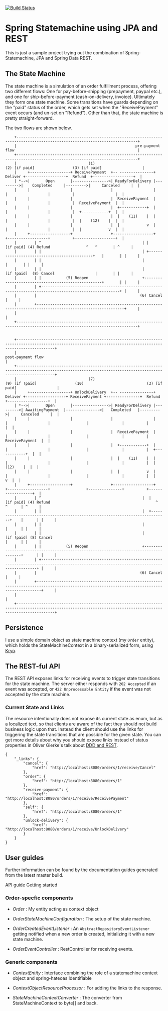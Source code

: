 [ ![Build Status](https://travis-ci.org/otrosien/spring-statemachine-jpa.svg)](https://travis-ci.org/otrosien/spring-statemachine-jpa)


# Spring Statemachine using JPA and REST

This is just a sample project trying out the combination of Spring-Statemachine,
JPA and Spring Data REST.

## The State Machine

The state machine is a simulation of an order fulfillment process, offering two different flows: One for pay-before-shipping
(prepayment, paypal etc.), and one for ship-before-payment (cash-on-delivery, invoice). Ultimately they form one state machine. Some transitions have guards depending on the "paid" status of the order, which gets set when the "ReceivePayment" event occurs (and un-set on "Refund"). Other than that, the state machine is pretty straight-forward.

The two flows are shown below.

```
    +----------------------------------------------------------------------------------------------------------------------------+
    |                                                     pre-payment flow                                                       |
    +----------------------------------------------------------------------------------------------------------------------------+
    |                                (1)                            (2) [if paid]                 (3) [if paid]                  |
    |     +------------------+ ReceivePayment  +-- ---------------+  Deliver +------------------+  Refund  +------------------+  |
    | *-->|       Open       |---------------->| ReadyForDelivery |--------->|    Completed     |--------->|     Canceled     |  |
    |     |                  |                 |                  |          |                  |          |                  |  |
    |     |                  |                 |  ReceivePayment  |          |                  |          |  ReceivePayment  |  |
    |     |                  |                 |  +------------+  |          |                  |          |  +------------+  |  |
    |     |                  |                 |  |    (11)    |  |          |                  |          |  |    (12)    |  |  |
    |     |                  |                 |  |            v  |          |                  |          |  |            v  |  |
    |     +------------------+                 +------------------+          +------------------+          +------------------+  |
    |        | ^                                             | |         [if paid] (4) Refund                ^   ^       | ^     |
    |        | |                                             | +---------------------------------------------+   |       | |     |
    |        | |                                             |                                                   |       | |     |
    |        | |                                             |           [if !paid]  (8) Cancel                  |       | |     |
    |        | |           (5) Reopen                        +---------------------------------------------------+       | |     |
    |        | +---------------------------------------------------------------------------------------------------------+ |     |
    |        |                                              (6) Cancel                                                     |     |
    |        +-------------------------------------------------------------------------------------------------------------+     |
    |                                                                                                                            |
    +----------------------------------------------------------------------------------------------------------------------------+


    +-------------------------------------------------------------------------------------------------------------------------------------------------------------+
    |                                                                     post-payment flow                                                                       |
    +-------------------------------------------------------------------------------------------------------------------------------------------------------------+
    |                                (7)                            (9) [if !paid]                 (10)                            (3) [if paid]                  |
    |     +------------------+ UnlockDelivery  +-- ---------------+  Deliver +------------------+ ReceivePayment +---------------+  Refund  +------------------+  |
    | *-->|       Open       |---------------->| ReadyForDelivery |--------->| AwaitingPayment  |--------------->|   Completed   |--------->|     Canceled     |  |
    |     |                  |                 |                  |          |                  |                |               |          |                  |  |
    |     |                  |                 |  ReceivePayment  |          |                  |                |               |          |  ReceivePayment  |  |
    |     |                  |                 |  +------------+  |          |                  |                |               |          |  +------------+  |  |
    |     |                  |                 |  |    (11)    |  |          |                  |                |               |          |  |    (12)    |  |  |
    |     |                  |                 |  |            v  |          |                  |                |               |          |  |            v  |  |
    |     +------------------+                 +------------------+          +------------------+                +---------------+          +------------------+  |
    |        | ^                                             |  |          [if paid] (4) Refund                                               ^    ^      | ^     |
    |        | |                                             |  +-----------------------------------------------------------------------------+    |      | |     |
    |        | |                                             |                                                                                     |      | |     |
    |        | |                                             |             [if !paid] (8) Cancel                                                   |      | |     |
    |        | |           (5) Reopen                        +-------------------------------------------------------------------------------------+      | |     |
    |        | +------------------------------------------------------------------------------------------------------------------------------------------+ |     |
    |        |                                              (6) Cancel                                                                                      |     |
    |        +----------------------------------------------------------------------------------------------------------------------------------------------+     |
    |                                                                                                                                                             |
    +-------------------------------------------------------------------------------------------------------------------------------------------------------------+
```

## Persistence

I use a simple domain object as state machine context (my `Order` entity), which holds
the StateMachineContext in a binary-serialized form, using [Kryo](https://github.com/EsotericSoftware/kryo).


## The REST-ful API

The REST API exposes links for receiving events to trigger state transitions for
the state machine. The server either responds with `202 Accepted` if an event was accepted,
or `422 Unprocessable Entity` if the event was not accepted by the state machine.

### Current State and Links

The resource intentionally does not expose its current state as enum, but as a localized text, so that clients
are aware of the fact they should not build business logic upon that.
Instead the client should use the links for triggering the state transitions that are possible for 
the given state. You can get more details about why you should expose links instead of status 
properties in Oliver Gierke's talk
about [DDD and REST](https://spring.io/blog/2016/11/15/springone-platform-2016-replay-ddd-rest-domain-driven-apis-for-the-web).


```
{
    "_links": {
        "cancel": {
            "href": "http://localhost:8080/orders/1/receive/Cancel"
        }, 
        "order": {
            "href": "http://localhost:8080/orders/1"
        }, 
        "receive-payment": {
            "href": "http://localhost:8080/orders/1/receive/ReceivePayment"
        }, 
        "self": {
            "href": "http://localhost:8080/orders/1"
        }, 
        "unlock-delivery": {
            "href": "http://localhost:8080/orders/1/receive/UnlockDelivery"
        }
    }
}
```

## User guides

Further information can be found by the documentation guides generated from the latest master build.

[API guide](https://otrosien.github.io/spring-statemachine-jpa-and-rest/html5/api-guide.html)
[Getting started](https://otrosien.github.io/spring-statemachine-jpa-and-rest/html5/getting-started-guide.html)



### Order-specfic components

- *Order* : My entity acting as context object

- *OrderStateMachineConfiguration* : The setup of the state machine.

- *OrderCreatedEventListener* : An `AbstractRepositoryEventListener` getting notified
when a new order is created, initializing it with a new state machine.

- *OrderEventController* : RestController for receiving events.

### Generic components

- *ContextEntity* : Interface combining the role of a statemachine context object and spring-hateoas Identifiable

- *ContextObjectResourceProcessor* : For adding the links to the response.

- *StateMachineContextConverter* : The converter from StateMachineContext to byte[] and back.

